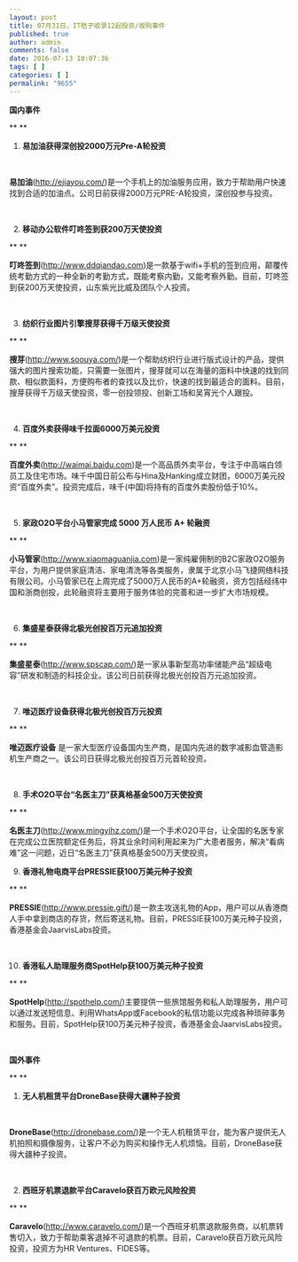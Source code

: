 ```yaml
---
layout: post
title: 07月31日，IT桔子收录12起投资/收购事件
published: true
author: admin
comments: false
date: 2016-07-13 10:07:36
tags: [ ]
categories: [ ]
permalink: "9655"
---
```

**国内事件**

** **

1. **易加油获得深创投2000万元Pre-A轮投资**

&nbsp;

**易加油**(http://ejiayou.com/)是一个手机上的加油服务应用，致力于帮助用户快速找到合适的加油点。公司日前获得2000万元PRE-A轮投资，深创投参与投资。

&nbsp;

2. **移动办公软件叮咚签到获200万天使投资**

** **

**叮咚签到**(http://www.ddqiandao.com)是一款基于wifi+手机的签到应用，颠覆传统考勤方式的一种全新的考勤方式，既能考察内勤，又能考察外勤。目前，叮咚签到获200万天使投资，山东紫光比威及团队个人投资。

&nbsp;

3. **纺织行业图片引擎搜芽获得千万级天使投资**

** **

**搜芽**(http://www.soouya.com/)是一个帮助纺织行业进行版式设计的产品，提供强大的图片搜索功能，只需要一张图片，搜芽就可以在海量的面料中快速的找到同款、相似款面料，方便购布者的查找以及比价，快速的找到最适合的面料。目前，搜芽获得千万级天使投资，零一创投领投、创新工场和吴宵光个人跟投。

&nbsp;

4. **百度外卖获得味千拉面6000万美元投资**

** **

**百度外卖**(http://waimai.baidu.com)是一个高品质外卖平台，专注于中高端白领员工及住宅市场。味千中国日前公布与Hina及Hanking成立财团，6000万美元投资“百度外卖”。投资完成后，味千(中国)将持有的百度外卖股份低于10%。

&nbsp;

5. **家政O2O平台小马管家完成 5000 万人民币 A+ 轮融资**

** **

**小马管家**(http://www.xiaomaguanjia.com)是一家纯雇佣制的B2C家政O2O服务平台，为用户提供家庭清洁、家电清洗等各类服务，隶属于北京小马飞捷网络科技有限公司。小马管家已在上周完成了5000万人民币的A+轮融资，资方包括经纬中国和浙商创投，此轮融资将主要用于服务体验的完善和进一步扩大市场规模。

&nbsp;

6. **集盛星泰获得北极光创投百万元追加投资**

** **

**集盛星泰**(http://www.spscap.com/)是一家从事新型高功率储能产品“超级电容”研发和制造的科技企业。该公司日前获得北极光创投百万元追加投资。

&nbsp;

7. **唯迈医疗设备获得北极光创投百万元投资**

** **

**唯迈医疗设备** 是一家大型医疗设备国内生产商，是国内先进的数字减影血管造影机生产商之一。该公司日获得北极光创投百万元首轮投资。

&nbsp;

8. **手术O2O平台“名医主刀”获真格基金500万天使投资**

** **

**名医主刀**(http://www.mingyihz.com/)是一个手术O2O平台，让全国的名医专家在完成公立医院额定任务后，将其业余时间利用起来为广大患者服务，解决“看病难”这一问题，近日“名医主刀”获真格基金500万天使投资。
  
9. **香港礼物电商平台PRESSIE获100万美元种子投资**

** **

**PRESSIE**(http://www.pressie.gift/)是一款主攻送礼物的App，用户可以从香港商人手中拿到商店的存货，然后寄送礼物。目前，PRESSIE获100万美元种子投资，香港基金会JaarvisLabs投资。

&nbsp;

10. **香港私人助理服务商SpotHelp获100万美元种子投资**

** **

**SpotHelp**(http://spothelp.com/)主要提供一些旅馆服务和私人助理服务，用户可以通过发送短信息、利用WhatsApp或Facebook的私信功能以完成各种琐碎事务和服务。目前，SpotHelp获100万美元种子投资，香港基金会JaarvisLabs投资。

&nbsp;

**国外事件**

** **

1. **无人机租赁平台DroneBase获得大疆种子投资**

&nbsp;

**DroneBase**(http://dronebase.com/)是一个无人机租赁平台，能为客户提供无人机拍照和摄像服务，让客户不必为购买和操作无人机烦恼。目前，DroneBase获得大疆种子投资。

&nbsp;

2. **西班牙机票退款平台Caravelo获百万欧元风险投资**

** **

**Caravelo**(http://www.caravelo.com/)是一个西班牙机票退款服务商，以机票转售切入，致力于帮助乘客退掉不可退款的机票。目前，Caravelo获百万欧元风险投资，投资方为HR Ventures、FIDES等。